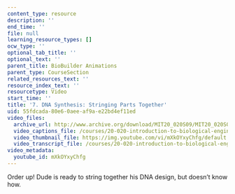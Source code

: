 ```yaml
---
content_type: resource
description: ''
end_time: ''
file: null
learning_resource_types: []
ocw_type: ''
optional_tab_title: ''
optional_text: ''
parent_title: BioBuilder Animations
parent_type: CourseSection
related_resources_text: ''
resource_index_text: ''
resourcetype: Video
start_time: ''
title: '7. DNA Synthesis: Stringing Parts Together'
uid: 55fdcada-80e6-0aee-af9a-e22bd4ef11ed
video_files:
  archive_url: http://www.archive.org/download/MIT20_020S09/MIT20_020S09_dna.mp4
  video_captions_file: /courses/20-020-introduction-to-biological-engineering-design-spring-2009/4d0619193457573aaaf3b76e65e0e1a6_mXkOYxyChfg.vtt
  video_thumbnail_file: https://img.youtube.com/vi/mXkOYxyChfg/default.jpg
  video_transcript_file: /courses/20-020-introduction-to-biological-engineering-design-spring-2009/8d43c4993633be3b84cabe52fa7b9b9b_mXkOYxyChfg.pdf
video_metadata:
  youtube_id: mXkOYxyChfg
---
```


Order up! Dude is ready to string together his DNA design, but doesn’t know how.



